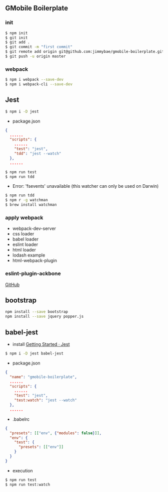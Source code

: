 ## GMobile Boilerplate
### init
```sh
$ npm init
$ git init
$ git add .
$ git commit -m "first commit"
$ git remote add origin git@github.com:jimmybae/gmobile-boilerplate.git
$ git push -u origin master
```

### webpack
```sh
$ npm i webpack --save-dev
$ npm i webpack-cli --save-dev
```

## Jest
```sh
$ npm i -D jest
```
* package.json
```json
{
  ......
  "scripts": {
    ......
    "test": "jest",
    "tdd": "jest --watch"
  },
  ......
```
```sh
$ npm run test
$ npm run tdd
```
* Error: 'fsevents' unavailable (this watcher can only be used on Darwin)
```sh
$ npm run tdd
$ npm r -g watchman
$ brew install watchman
```

### apply webpack
- webpack-dev-server
- css loader
- babel loader
- eslint loader
- html loader
- lodash example
- html-webpack-plugin

### eslint-plugin-ackbone
[GitHub](https://github.com/ilyavolodin/eslint-plugin-backbone)

## bootstrap
```sh
npm install --save bootstrap
npm install --save jquery popper.js
```

## babel-jest
* install
[Getting Started · Jest](https://facebook.github.io/jest/docs/en/getting-started.html)
```sh
$ npm i -D jest babel-jest
```
* package.json
```json
{
  "name": "gmobile-boilerplate",
  ......
  "scripts": {
    ......
    "test": "jest",
    "test:watch": "jest --watch"
  },
  ......
```

* .babelrc
```json
{
  "presets": [["env", {"modules": false}]],
  "env": {
    "test": {
      "presets": [["env"]]
    }
  }
}
```
* execution
```sh
$ npm run test
$ npm run test:watch
```